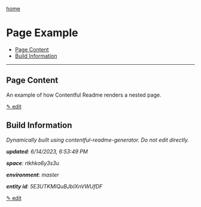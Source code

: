[home](../../README.md)

# Page Example
<!-- 
  Do not edit directly, built using contentful-readme-generator.
  Content details in Build Information below.
-->

- [Page Content](#page-content)
- [Build Information](#build-information)

---


## Page Content
An example of how Contentful Readme renders a nested page.

[&#9998; edit](https://app.contentful.com/spaces/rtkhko6y3s3u/environments/master/entries/3YUuAGRjl7rX6xSHPZHeeu)

## Build Information

*Dynamically built using contentful-readme-generator. Do not edit directly.*

*__updated__: 6/14/2023, 6:53:49 PM*

*__space__: rtkhko6y3s3u*

*__environment__: master*

*__entity id__: 5E3UTKMlQuBJbIXnVWUfDF*

[&#9998; edit](https://app.contentful.com/spaces/rtkhko6y3s3u/environments/master/entries/5E3UTKMlQuBJbIXnVWUfDF)
